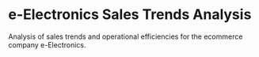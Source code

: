 # e-Electronics Sales Trends Analysis
Analysis of sales trends and operational efficiencies for the ecommerce company e-Electronics.
